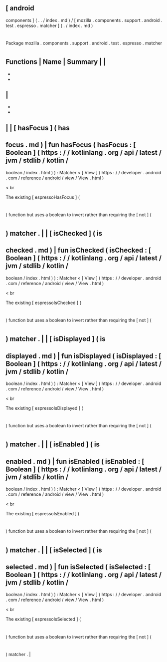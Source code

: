 [
android
-
components
]
(
.
.
/
index
.
md
)
/
[
mozilla
.
components
.
support
.
android
.
test
.
espresso
.
matcher
]
(
.
/
index
.
md
)
#
#
Package
mozilla
.
components
.
support
.
android
.
test
.
espresso
.
matcher
#
#
#
Functions
|
Name
|
Summary
|
|
-
-
-
|
-
-
-
|
|
[
hasFocus
]
(
has
-
focus
.
md
)
|
fun
hasFocus
(
hasFocus
:
[
Boolean
]
(
https
:
/
/
kotlinlang
.
org
/
api
/
latest
/
jvm
/
stdlib
/
kotlin
/
-
boolean
/
index
.
html
)
)
:
Matcher
<
[
View
]
(
https
:
/
/
developer
.
android
.
com
/
reference
/
android
/
view
/
View
.
html
)
>
<
br
>
The
existing
[
espressoHasFocus
]
(
#
)
function
but
uses
a
boolean
to
invert
rather
than
requiring
the
[
not
]
(
#
)
matcher
.
|
|
[
isChecked
]
(
is
-
checked
.
md
)
|
fun
isChecked
(
isChecked
:
[
Boolean
]
(
https
:
/
/
kotlinlang
.
org
/
api
/
latest
/
jvm
/
stdlib
/
kotlin
/
-
boolean
/
index
.
html
)
)
:
Matcher
<
[
View
]
(
https
:
/
/
developer
.
android
.
com
/
reference
/
android
/
view
/
View
.
html
)
>
<
br
>
The
existing
[
espressoIsChecked
]
(
#
)
function
but
uses
a
boolean
to
invert
rather
than
requiring
the
[
not
]
(
#
)
matcher
.
|
|
[
isDisplayed
]
(
is
-
displayed
.
md
)
|
fun
isDisplayed
(
isDisplayed
:
[
Boolean
]
(
https
:
/
/
kotlinlang
.
org
/
api
/
latest
/
jvm
/
stdlib
/
kotlin
/
-
boolean
/
index
.
html
)
)
:
Matcher
<
[
View
]
(
https
:
/
/
developer
.
android
.
com
/
reference
/
android
/
view
/
View
.
html
)
>
<
br
>
The
existing
[
espressoIsDisplayed
]
(
#
)
function
but
uses
a
boolean
to
invert
rather
than
requiring
the
[
not
]
(
#
)
matcher
.
|
|
[
isEnabled
]
(
is
-
enabled
.
md
)
|
fun
isEnabled
(
isEnabled
:
[
Boolean
]
(
https
:
/
/
kotlinlang
.
org
/
api
/
latest
/
jvm
/
stdlib
/
kotlin
/
-
boolean
/
index
.
html
)
)
:
Matcher
<
[
View
]
(
https
:
/
/
developer
.
android
.
com
/
reference
/
android
/
view
/
View
.
html
)
>
<
br
>
The
existing
[
espressoIsEnabled
]
(
#
)
function
but
uses
a
boolean
to
invert
rather
than
requiring
the
[
not
]
(
#
)
matcher
.
|
|
[
isSelected
]
(
is
-
selected
.
md
)
|
fun
isSelected
(
isSelected
:
[
Boolean
]
(
https
:
/
/
kotlinlang
.
org
/
api
/
latest
/
jvm
/
stdlib
/
kotlin
/
-
boolean
/
index
.
html
)
)
:
Matcher
<
[
View
]
(
https
:
/
/
developer
.
android
.
com
/
reference
/
android
/
view
/
View
.
html
)
>
<
br
>
The
existing
[
espressoIsSelected
]
(
#
)
function
but
uses
a
boolean
to
invert
rather
than
requiring
the
[
not
]
(
#
)
matcher
.
|
